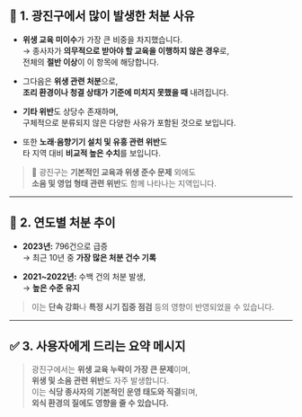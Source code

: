 ## 🧾 1. 광진구에서 많이 발생한 처분 사유

- **위생 교육 미이수**가 가장 큰 비중을 차지했습니다.  
  → 종사자가 **의무적으로 받아야 할 교육을 이행하지 않은 경우**로,  
  전체의 **절반 이상**이 이 항목에 해당합니다.

- 그다음은 **위생 관련 처분**으로,  
  **조리 환경이나 청결 상태가 기준에 미치지 못했을 때** 내려집니다.

- **기타 위반**도 상당수 존재하며,  
  구체적으로 분류되지 않은 다양한 사유가 포함된 것으로 보입니다.

- 또한 **노래·음향기기 설치 및 유흥 관련 위반**도  
  타 지역 대비 **비교적 높은 수치**를 보입니다.

> 📌 광진구는 **기본적인 교육과 위생 준수 문제** 외에도  
> **소음 및 영업 형태 관련 위반**도 함께 나타나는 지역입니다.

---

## 📆 2. 연도별 처분 추이

- **2023년:** 796건으로 급증  
  → 최근 10년 중 **가장 많은 처분 건수 기록**

- **2021~2022년:** 수백 건의 처분 발생,  
  → **높은 수준 유지**

> 이는 **단속 강화**나 **특정 시기 집중 점검** 등의 영향이 반영되었을 수 있습니다.

---

## ✅ 3. 사용자에게 드리는 요약 메시지

> 광진구에서는 **위생 교육 누락이 가장 큰 문제**이며,  
> **위생 및 소음 관련 위반**도 자주 발생합니다.  
> 이는 **식당 종사자의 기본적인 운영 태도와 직결**되며,  
> **외식 환경의 질에도 영향을 줄 수 있습니다.**
